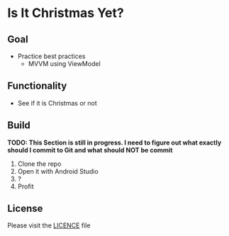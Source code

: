 Is It Christmas Yet?
================================

Goal
---------------------------
- Practice best practices
    - MVVM using ViewModel

Functionality
---------------------------
- See if it is Christmas or not

Build
---------------------------

**TODO: This Section is still in progress. I need to figure out what exactly should I commit to Git
and what should NOT be commit** 

1. Clone the repo
2. Open it with Android Studio
3. ?
4. Profit

License
---------------------------
Please visit the [LICENCE](LICENSE.md) file